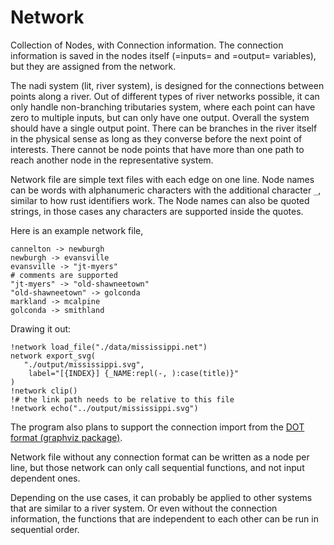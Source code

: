 # Network

Collection of Nodes, with Connection information. The connection
information is saved in the nodes itself (=inputs= and =output=
variables), but they are assigned from the network.

The nadi system (lit, river system), is designed for the connections
between points along a river. Out of different types of river networks
possible, it can only handle non-branching tributaries system, where
each point can have zero to multiple inputs, but can only have one
output. Overall the system should have a single output point. There
can be branches in the river itself in the physical sense as long as
they converse before the next point of interests. There cannot be node
points that have more than one path to reach another node in the
representative system.

Network file are simple text files with each edge on one line. Node
names can be words with alphanumeric characters with the additional
character `_`, similar to how rust identifiers work. The Node names
can also be quoted strings, in those cases any characters are
supported inside the quotes.

Here is an example network file,

```network
cannelton -> newburgh
newburgh -> evansville
evansville -> "jt-myers"
# comments are supported
"jt-myers" -> "old-shawneetown"
"old-shawneetown" -> golconda
markland -> mcalpine
golconda -> smithland
```

Drawing it out:
```task run image
!network load_file("./data/mississippi.net")
network export_svg(
   "./output/mississippi.svg",
	label="[{INDEX}] {_NAME:repl(-, ):case(title)}"
)
!network clip()
!# the link path needs to be relative to this file
!network echo("../output/mississippi.svg")
```


The program also plans to support the connection import from the [DOT
format (graphviz package)](https://graphviz.org/doc/info/lang.html).

Network file without any connection format can
be written as a node per line, but those network can only call
sequential functions, and not input dependent ones.

Depending on the use cases, it can probably be applied to other
systems that are similar to a river system. Or even without the
connection information, the functions that are independent to each
other can be run in sequential order.
